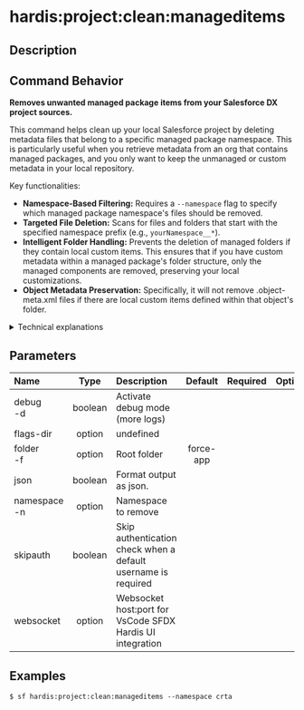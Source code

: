 <!-- This file has been generated with command 'sf hardis:doc:plugin:generate'. Please do not update it manually or it may be overwritten -->
# hardis:project:clean:manageditems

## Description


## Command Behavior

**Removes unwanted managed package items from your Salesforce DX project sources.**

This command helps clean up your local Salesforce project by deleting metadata files that belong to a specific managed package namespace. This is particularly useful when you retrieve metadata from an org that contains managed packages, and you only want to keep the unmanaged or custom metadata in your local repository.

Key functionalities:

- **Namespace-Based Filtering:** Requires a `--namespace` flag to specify which managed package namespace's files should be removed.
- **Targeted File Deletion:** Scans for files and folders that start with the specified namespace prefix (e.g., `yourNamespace__*`).
- **Intelligent Folder Handling:** Prevents the deletion of managed folders if they contain local custom items. This ensures that if you have custom metadata within a managed package's folder structure, only the managed components are removed, preserving your local customizations.
- **Object Metadata Preservation:** Specifically, it will not remove .object-meta.xml files if there are local custom items defined within that object's folder.

<details>
<summary>Technical explanations</summary>

The command's technical implementation involves:

- **Namespace Validation:** Ensures that a namespace is provided, throwing an `SfError` if it's missing.
- **File Discovery:** Uses `glob` to find all files and directories within the specified `folder` (defaults to `force-app`) that match the managed package namespace pattern (`**/${this.namespace}__*`).
- **Folder Content Check:** For identified managed folders, the `folderContainsLocalItems` function is called. This function uses `glob` again to check for the presence of any files within that folder that *do not* start with the managed package namespace, indicating local customizations.
- **Conditional Deletion:** Based on the `folderContainsLocalItems` check, it conditionally removes files and folders using `fs.remove`. If a managed folder contains local items, it is skipped to prevent accidental deletion of custom work.
- **Logging:** Provides clear messages about which managed items are being removed.
</details>


## Parameters

| Name             |  Type   | Description                                                   |  Default  | Required | Options |
|:-----------------|:-------:|:--------------------------------------------------------------|:---------:|:--------:|:-------:|
| debug<br/>-d     | boolean | Activate debug mode (more logs)                               |           |          |         |
| flags-dir        | option  | undefined                                                     |           |          |         |
| folder<br/>-f    | option  | Root folder                                                   | force-app |          |         |
| json             | boolean | Format output as json.                                        |           |          |         |
| namespace<br/>-n | option  | Namespace to remove                                           |           |          |         |
| skipauth         | boolean | Skip authentication check when a default username is required |           |          |         |
| websocket        | option  | Websocket host:port for VsCode SFDX Hardis UI integration     |           |          |         |

## Examples

```shell
$ sf hardis:project:clean:manageditems --namespace crta
```


